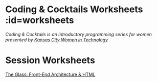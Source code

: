 # Coding & Cocktails Worksheets :id=worksheets

_Coding & Cocktails is an introductory programming series for women presented by [Kansas City Women in Technology](https://kcwomenintech.org/)_

<!-- Install the tools, then navigate to tonight's session. -->

<!-- # Tools
[Installation guide](/tools/) for the tools we'll use during our sessions. -->

# Session Worksheets

[The Glass: Front-End Architecture & HTML](/html/)

<!-- [The Garnish | Introduction to CSS](/css/) -->

<!-- [The Liquor | Introduction to JavaScript](/javascript/) -->

<!-- * [Angular Series SPA](/spa/) -->

<!-- [Top Shelf | Advanced Javascript - ES6](/javascript_ES6/)-->

